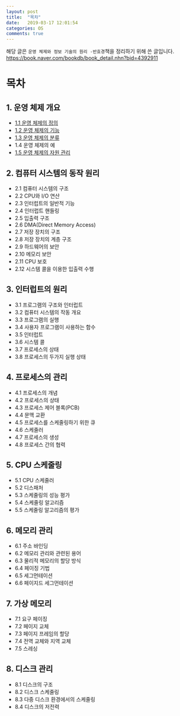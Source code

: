```yaml
---
layout: post
title:  "목차"
date:   2019-03-17 12:01:54
categories: OS
comments: true
---
```


해당 글은 `운영 체제와 정보 기술의 원리 -반효경`책을 정리하기 위해 쓴 글입니다.  
https://book.naver.com/bookdb/book_detail.nhn?bid=4392911

# 목차

## 1. 운영 체제 개요

- [1.1 운영 체제의 정의](https://chogyujin.github.io/2019/03/17/1.1%EC%9A%B4%EC%98%81-%EC%B2%B4%EC%A0%9C%EC%9D%98-%EC%A0%95%EC%9D%98/)
- [1.2 운영 체제의 기능](https://chogyujin.github.io/2019/03/17/1.2%EC%9A%B4%EC%98%81-%EC%B2%B4%EC%A0%9C%EC%9D%98-%EA%B8%B0%EB%8A%A5/)
- [1.3 운영 체제의 분류](https://chogyujin.github.io/2019/03/18/1.3-%EC%9A%B4%EC%98%81-%EC%B2%B4%EC%A0%9C%EC%9D%98-%EB%B6%84%EB%A5%98/)
- 1.4 운영 체제의 예
- [1.5 운영 체제의 자원 관리](https://chogyujin.github.io/2019/03/18/1.5-%EC%9A%B4%EC%98%81-%EC%B2%B4%EC%A0%9C%EC%9D%98-%EC%9E%90%EC%9B%90-%EA%B4%80%EB%A6%AC-%EA%B8%B0%EB%8A%A5/) 

## 2. 컴퓨터 시스템의 동작 원리

- 2.1 컴퓨터 시스템의 구조
- 2.2 CPU와 I/O 연산
- 2.3 인터럽트의 일반적 기능
- 2.4 인터럽트 핸들링
- 2.5 입출력 구조
- 2.6 DMA(Direct Memory Access)
- 2.7 저장 장치의 구조
- 2.8 저장 장치의 계층 구조
- 2.9 하드웨어의 보안
- 2.10 메모리 보안
- 2.11 CPU 보호
- 2.12 시스템 콜을 이용한 입출력 수행

## 3. 인터럽트의 원리

- 3.1 프로그램의 구조와 인터럽트
- 3.2 컴퓨터 시스템의 작동 개요
- 3.3 프로그램의 실행
- 3.4 사용자 프로그램이 사용하는 함수
- 3.5 인터럽트
- 3.6 시스템 콜
- 3.7 프로세스의 상태
- 3.8 프로세스의 두가지 실행 상태

## 4. 프로세스의 관리

- 4.1 프로세스의 개념
- 4.2 프로세스의 상태
- 4.3 프로세스 제어 블록(PCB)
- 4.4 문맥 교환
- 4.5 프로세스를 스케줄링하기 위한 큐
- 4.6 스케줄러
- 4.7 프로세스의 생성
- 4.8 프로세스 간의 협력

## 5. CPU 스케줄링

- 5.1 CPU 스케줄러
- 5.2 디스패처
- 5.3 스케줄링의 성능 평가
- 5.4 스케줄링 알고리즘
- 5.5 스케줄링 알고리즘의 평가

## 6. 메모리 관리

- 6.1 주소 바인딩
- 6.2 메모리 관리와 관련된 용어
- 6.3 물리적 메모리의 할당 방식
- 6.4 페이징 기법
- 6.5 세그먼테이션
- 6.6 페이지드 세그먼테이션

## 7. 가상 메모리

- 7.1 요구 페이징
- 7.2 페이지 교체
- 7.3 페이지 프레임의 할당
- 7.4 전역 교체와 지역 교체
- 7.5 스레싱

## 8. 디스크 관리

- 8.1 디스크의 구조
- 8.2 디스크 스케줄링
- 8.3 다중 디스크 환경에서의 스케줄링
- 8.4 디스크의 저전력 
